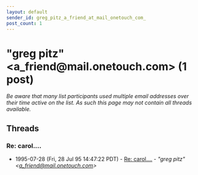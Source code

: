 ```yaml
---
layout: default
sender_id: greg_pitz_a_friend_at_mail_onetouch_com_
post_count: 1
---
```


# "greg pitz" <a_friend<span>@</span>mail.onetouch.com> (1 post)

_Be aware that many list participants used multiple email addresses over their time active on the list. As such this page may not contain all threads available._

## Threads

### Re: carol....
+ 1995-07-28 (Fri, 28 Jul 95 14:47:22 PDT) - [Re: carol....](/archive/1995/07/876223f96a1089f5e1249c8e9a035b315068d6276a1b23c8a7716e2a0e12aa50) - _"greg pitz" \<a_friend@mail.onetouch.com\>_

